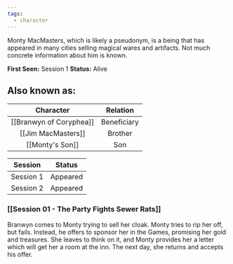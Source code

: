 ```yaml
---
tags:
  - character
---
```

Monty MacMasters, which is likely a pseudonym, is a being that has appeared in many cities selling magical wares and artifacts. Not much concrete information about him is known.

**First Seen:** Session 1
**Status:** Alive

Also known as:
- 

|        Character        |  Relation   |
| :---------------------: | :---------: |
| [[Branwyn of Coryphea]] | Beneficiary |
|   [[Jim MacMasters]]    |   Brother   |
|     [[Monty's Son]]     |     Son     |

|  Session  |  Status  |
| :-------: | :------: |
| Session 1 | Appeared |
| Session 2 | Appeared |
### [[Session 01 - The Party Fights Sewer Rats]]
Branwyn comes to Monty trying to sell her cloak. Monty tries to rip her off, but fails. Instead, he offers to sponsor her in the Games, promising her gold and treasures. She leaves to think on it, and Monty provides her a letter which will get her a room at the inn. The next day, she returns and accepts his offer.